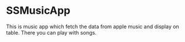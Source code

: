 # SSMusicApp
This is music app which fetch the data from apple music and display on table. There you can play with songs.
